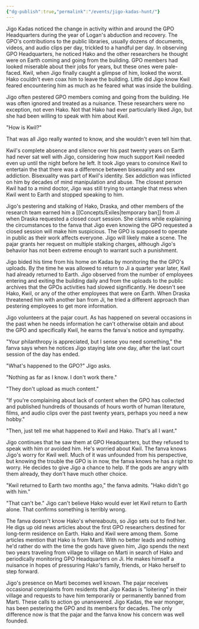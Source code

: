 ```yaml
---
{"dg-publish":true,"permalink":"/events/jigo-kadas-hunt/"}
---
```


Jigo Kadas noticed the change in activity within and around the GPO Headquarters during the year of Logan's abduction and recovery. The GPO's contributions to the public libraries, usually dozens of documents, videos, and audio clips per day, trickled to a handful per day. In observing GPO Headquarters, he noticed Hako and the other researchers he thought were on Earth coming and going from the building. GPO members had looked miserable about their jobs for years, but these ones were pale-faced. Kwil, when Jigo finally caught a glimpse of him, looked the worst. Hako couldn't even coax him to leave the building. Little did Jigo know Kwil feared encountering him as much as he feared what was inside the building.

Jigo often pestered GPO members coming and going from the building. He was often ignored and treated as a nuisance. These researchers were no exception, not even Hako. Not that Hako had ever particularly liked Jigo, but she had been willing to speak with him about Kwil. 

"How is Kwil?"

That was all Jigo really wanted to know, and she wouldn't even tell him that.

Kwil's complete absence and silence over his past twenty years on Earth had never sat well with Jigo, considering how much support Kwil needed even up until the night before he left. It took Jigo years to convince Kwil to entertain the that there was a difference between bisexuality and sex addiction. Bisexuality was part of Kwil's identity. Sex addiction was inflicted on him by decades of mind manipulation and abuse. The closest person Kwil had to a mind doctor, Jigo was still trying to untangle that mess when Kwil went to Earth and stopped speaking to him.

Jigo's pestering and stalking of Hako, Draska, and other members of the research team earned him a [[Concepts/Exiles\|temporary ban]] from Ji when Draska requested a closed court session. She claims while explaining the circumstances to the fanva that Jigo even knowing the GPO requested a closed session will make him suspicious. The GPO is supposed to operate in public as their work affects everyone. Jigo will likely make a scene. The pajar grants her request on multiple stalking charges, although Jigo's behavior has not been extreme enough to warrant such a punishment.

Jigo bided his time from his home on Kadas by monitoring the the GPO's uploads. By the time he was allowed to return to Ji a quarter year later, Kwil had already returned to Earth. Jigo observed from the number of employees entering and exiting the building daily and from the uploads to the public archives that the GPOs activities had slowed significantly. He doesn't see Hako, Kwil, or any of the other employees that were on Earth. When Draska threatened him with another ban from Ji, he tried a different approach than pestering employees to get more information.

Jigo volunteers at the pajar court. As has happened on several occasions in the past when he needs information he can't otherwise obtain and about the GPO and specifically Kwil, he earns the fanva's notice and sympathy.

"Your philanthropy is appreciated, but I sense you need something," the fanva says when he notices Jigo staying late one day, after the last court session of the day has ended.

"What's happened to the GPO?" Jigo asks.

"Nothing as far as I know. I don't work there."

"They don't upload as much content."

"If you're complaining about lack of content when the GPO has collected and published hundreds of thousands of hours worth of human literature, films, and audio clips over the past twenty years, perhaps you need a new hobby."

"Then, just tell me what happened to Kwil and Hako. That's all I want."

Jigo continues that he saw them at GPO Headquarters, but they refused to speak with him or avoided him. He's worried about Kwil. The fanva knows Jigo's worry for Kwil well. Much of it was unfounded from his perspective, but knowing the trouble the GPO is in now, the fanva knows he has a right to worry. He decides to give Jigo a chance to help. If the gods are angry with them already, they don't have much other choice.

"Kwil returned to Earth two months ago," the fanva admits. "Hako didn't go with him."

"That can't be." Jigo can't believe Hako would ever let Kwil return to Earth alone. That confirms something is terribly wrong.

The fanva doesn't know Hako's whereabouts, so Jigo sets out to find her. He digs up old news articles about the first GPO researchers destined for long-term residence on Earth. Hako and Kwil were among them. Some articles mention that Hako is from Marti. With no better leads and nothing he'd rather do with the time the gods have given him, Jigo spends the next two years traveling from village to village on Marti in search of Hako and periodically monitoring GPO Headquarters on Ji. He makes himself a nuisance in hopes of pressuring Hako's family, friends, or Hako herself to step forward.

Jigo's presence on Marti becomes well known. The pajar receives occasional complaints from residents that Jigo Kadas is "loitering" in their village and requests to have him temporarily or permanently banned from Marti. These calls to action go unanswered. Jigo Kadas, the war monger, has been pestering the GPO and its members for decades. The only difference now is that the pajar and the fanva know his concern was well founded.